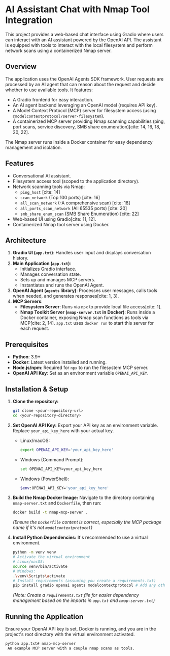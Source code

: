 # AI Assistant Chat with Nmap Tool Integration

This project provides a web-based chat interface using Gradio where users can interact with an AI assistant powered by the OpenAI API. The assistant is equipped with tools to interact with the local filesystem and perform network scans using a containerized Nmap server.

## Overview

The application uses the OpenAI Agents SDK framework. User requests are processed by an AI agent that can reason about the request and decide whether to use available tools. It features:

* A Gradio frontend for easy interaction.
* An AI agent backend leveraging an OpenAI model (requires API key).
* A Model Context Protocol (MCP) server for filesystem access (using `@modelcontextprotocol/server-filesystem`).
* A containerized MCP server providing Nmap scanning capabilities (ping, port scans, service discovery, SMB share enumeration)[cite: 14, 16, 18, 20, 22].

The Nmap server runs inside a Docker container for easy dependency management and isolation.

## Features

* Conversational AI assistant.
* Filesystem access tool (scoped to the application directory).
* Network scanning tools via Nmap:
    * `ping_host` [cite: 14]
    * `scan_network` (Top 100 ports) [cite: 16]
    * `all_scan_network` (-A comprehensive scan) [cite: 18]
    * `all_ports_scan_network` (All 65535 ports) [cite: 20]
    * `smb_share_enum_scan` (SMB Share Enumeration) [cite: 22]
* Web-based UI using Gradio[cite: 11, 12].
* Containerized Nmap tool server using Docker.

## Architecture

1.  **Gradio UI (`app.txt`)**: Handles user input and displays conversation history.
2.  **Main Application (`app.txt`)**:
    * Initializes Gradio interface.
    * Manages conversation state.
    * Sets up and manages MCP servers.
    * Instantiates and runs the OpenAI Agent.
3.  **OpenAI Agent (`agents` library)**: Processes user messages, calls tools when needed, and generates responses[cite: 1, 3].
4.  **MCP Servers**:
    * **Filesystem Server**: Runs via `npx` to provide local file access[cite: 1].
    * **Nmap Toolkit Server (`nmap-server.txt` in Docker)**: Runs inside a Docker container, exposing Nmap scan functions as tools via MCP[cite: 2, 14]. `app.txt` uses `docker run` to start this server for each request.

## Prerequisites

* **Python**: 3.9+
* **Docker**: Latest version installed and running.
* **Node.js/npm**: Required for `npx` to run the filesystem MCP server.
* **OpenAI API Key**: Set as an environment variable `OPENAI_API_KEY`.

## Installation & Setup

1.  **Clone the repository:**
    ```bash
    git clone <your-repository-url>
    cd <your-repository-directory>
    ```

2.  **Set OpenAI API Key:**
    Export your API key as an environment variable. Replace `your_api_key_here` with your actual key.
    * Linux/macOS:
        ```bash
        export OPENAI_API_KEY='your_api_key_here'
        ```
    * Windows (Command Prompt):
        ```bash
        set OPENAI_API_KEY=your_api_key_here
        ```
    * Windows (PowerShell):
        ```bash
        $env:OPENAI_API_KEY='your_api_key_here'
        ```

3.  **Build the Nmap Docker Image:**
    Navigate to the directory containing `nmap-server.txt` and `Dockerfile`, then run:
    ```bash
    docker build -t nmap-mcp-server .
    ```
    *(Ensure the `Dockerfile` content is correct, especially the MCP package name if it's not `modelcontextprotocol`)*

4.  **Install Python Dependencies:**
    It's recommended to use a virtual environment.
    ```bash
    python -m venv venv
    # Activate the virtual environment
    # Linux/macOS:
    source venv/bin/activate
    # Windows:
    .\venv\Scripts\activate
    # Install requirements (assuming you create a requirements.txt)
    pip install gradio openai agents modelcontextprotocol # Add any other specific dependencies from app.txt/nmap-server.txt
    ```
    *(Note: Create a `requirements.txt` file for easier dependency management based on the imports in `app.txt` and `nmap-server.txt`)*

## Running the Application

Ensure your OpenAI API key is set, Docker is running, and you are in the project's root directory with the virtual environment activated.

```bash
python app.txt# nmap-mcp-server
 An example MCP server with a couple nmap scans as tools.
